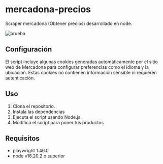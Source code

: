 # mercadona-precios
Scraper mercadona (Obtener precios) desarrollado en node.

![prueba](https://github.com/user-attachments/assets/cef88ca6-d501-4117-adb5-6124cb953012)

## Configuración
El script incluye algunas cookies generadas automáticamente por el sitio web de Mercadona para configurar preferencias como el idioma y la ubicación. Estas cookies no contienen información sensible ni requieren autenticación.

## Uso
1. Clona el repositorio.
2. Instala las dependencias
3. Ejecuta el script usando Node.js.
4. Modifica el script para poner tus productos

## Requisitos
- playwright 1.46.0
- node v16.20.2 o superior


